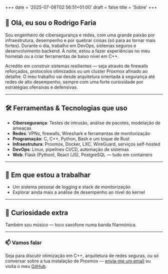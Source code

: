 +++
date = '2025-07-08T02:56:51+01:00'
draft = false
title = 'Sobre'
+++

## 👋 Olá, eu sou o Rodrigo Faria

Sou engenheiro de cibersegurança e redes, com uma grande paixão por infraestrutura, desempenho e por quebrar coisas (só para as tornar mais fortes). Durante o dia, trabalho em DevOps, sistemas seguros e desenvolvimento backend. À noite, estou a fazer experiências no meu homelab ou a criar ferramentas de baixo nível em C++.

Acredito em construir sistemas resilientes — seja através de firewalls reforçados, protocolos otimizados ou um cluster Proxmox afinado ao detalhe. O meu trabalho vai desde arquitetura orientada à segurança até redes de alto desempenho, sempre com uma forte curiosidade por estratégias ofensivas e defensivas.

---

## 🛠️ Ferramentas & Tecnologias que uso

- **Cibersegurança**: Testes de intrusão, análise de pacotes, modelação de ameaças  
- **Redes**: VPNs, firewalls, Wireshark e ferramentas de monitorização  
- **Programação**: C, C++, Python, Bash e um toque de Rust  
- **Infraestrutura**: Proxmox, Docker, LXC, WireGuard, serviços self-hosted  
- **DevOps**: Linux, pipelines CI/CD, automação de sistemas  
- **Web**: Flask (Python), React (JS), PostgreSQL — tudo em containers

---

## 🧪 Em que estou a trabalhar

- Um sistema pessoal de logging e stack de monitorização  
- Explorar ainda mais a análise de desempenho ao nível do kernel

---

## 🎷 Curiosidade extra

Também sou músico — toco saxofone numa banda filarmónica.

---

### 📫 Vamos falar

Seja para discutir otimização em C++, arquitetura de redes seguras, ou só conversar sobre a tua instalação de Proxmox — [envia-me um email](mailto:rodrigofilipefaria@gmail.com) ou visita o meu [GitHub](https://github.com/RodrigoFilipeFaria).
